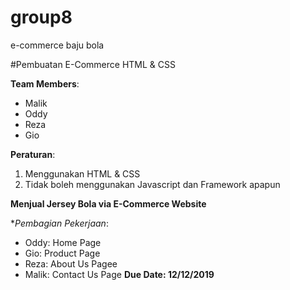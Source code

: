 # group8
e-commerce baju bola

#Pembuatan E-Commerce HTML & CSS

**Team Members**:  
* Malik
* Oddy
* Reza
* Gio

**Peraturan**:
1. Menggunakan HTML & CSS
2. Tidak boleh menggunakan Javascript dan Framework apapun

**Menjual Jersey Bola via E-Commerce Website**

**Pembagian Pekerjaan*:
* Oddy: Home Page
* Gio: Product Page
* Reza: About Us Pagee
* Malik: Contact Us Page
**Due Date: 12/12/2019**
